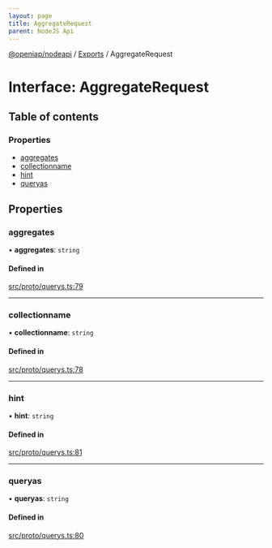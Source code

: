 ```yaml
---
layout: page
title: AggregateRequest
parent: NodeJS Api
---
```

[@openiap/nodeapi](../README.html) / [Exports](../modules.html) / AggregateRequest

# Interface: AggregateRequest

## Table of contents

### Properties

- [aggregates](AggregateRequest.html#aggregates)
- [collectionname](AggregateRequest.html#collectionname)
- [hint](AggregateRequest.html#hint)
- [queryas](AggregateRequest.html#queryas)

## Properties

### aggregates

• **aggregates**: `string`

#### Defined in

[src/proto/querys.ts:79](https://github.com/openiap/nodeapi/blob/a6b5438/src/proto/querys.ts#L79)

___

### collectionname

• **collectionname**: `string`

#### Defined in

[src/proto/querys.ts:78](https://github.com/openiap/nodeapi/blob/a6b5438/src/proto/querys.ts#L78)

___

### hint

• **hint**: `string`

#### Defined in

[src/proto/querys.ts:81](https://github.com/openiap/nodeapi/blob/a6b5438/src/proto/querys.ts#L81)

___

### queryas

• **queryas**: `string`

#### Defined in

[src/proto/querys.ts:80](https://github.com/openiap/nodeapi/blob/a6b5438/src/proto/querys.ts#L80)
